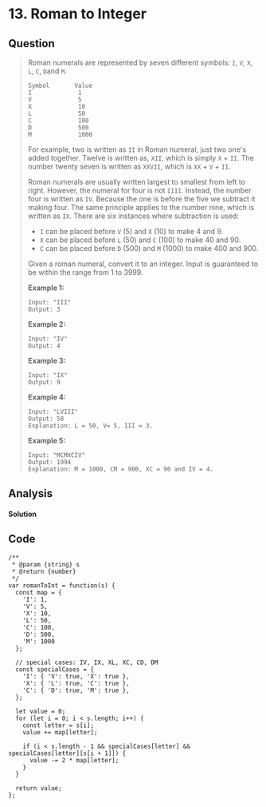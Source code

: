 # 13. Roman to Integer

## Question

> Roman numerals are represented by seven different symbols: `I`, `V`, `X`, `L`, `C`, `D`and `M`.
>
> ```text
> Symbol       Value
> I             1
> V             5
> X             10
> L             50
> C             100
> D             500
> M             1000
> ```
>
> For example, two is written as `II` in Roman numeral, just two one's added together. Twelve is written as, `XII`, which is simply `X` + `II`. The number twenty seven is written as `XXVII`, which is `XX` + `V` + `II`.
>
> Roman numerals are usually written largest to smallest from left to right. However, the numeral for four is not `IIII`. Instead, the number four is written as `IV`. Because the one is before the five we subtract it making four. The same principle applies to the number nine, which is written as `IX`. There are six instances where subtraction is used:
>
> * `I` can be placed before `V` \(5\) and `X` \(10\) to make 4 and 9. 
> * `X` can be placed before `L` \(50\) and `C` \(100\) to make 40 and 90. 
> * `C` can be placed before `D` \(500\) and `M` \(1000\) to make 400 and 900.
>
> Given a roman numeral, convert it to an integer. Input is guaranteed to be within the range from 1 to 3999.
>
> **Example 1:**
>
> ```text
> Input: "III"
> Output: 3
> ```
>
> **Example 2:**
>
> ```text
> Input: "IV"
> Output: 4
> ```
>
> **Example 3:**
>
> ```text
> Input: "IX"
> Output: 9
> ```
>
> **Example 4:**
>
> ```text
> Input: "LVIII"
> Output: 58
> Explanation: L = 50, V= 5, III = 3.
> ```
>
> **Example 5:**
>
> ```text
> Input: "MCMXCIV"
> Output: 1994
> Explanation: M = 1000, CM = 900, XC = 90 and IV = 4.
> ```

## Analysis

#### Solution

## Code

```text
/**
 * @param {string} s
 * @return {number}
 */
var romanToInt = function(s) {
  const map = {
    'I': 1,
    'V': 5,
    'X': 10,
    'L': 50,
    'C': 100,
    'D': 500,
    'M': 1000
  };
  
  // special cases: IV, IX, XL, XC, CD, DM
  const specialCases = {
    'I': { 'V': true, 'X': true },
    'X': { 'L': true, 'C': true },
    'C': { 'D': true, 'M': true },
  };
  
  let value = 0;
  for (let i = 0; i < s.length; i++) {
    const letter = s[i];
    value += map[letter];
    
    if (i < s.length - 1 && specialCases[letter] && specialCases[letter][s[i + 1]]) {
      value -= 2 * map[letter];
    }
  }
  
  return value;
};
```

